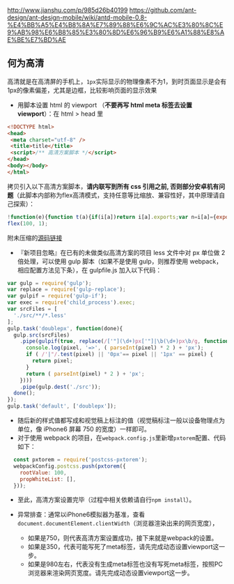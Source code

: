 http://www.jianshu.com/p/985d26b40199
https://github.com/ant-design/ant-design-mobile/wiki/antd-mobile-0.8-%E4%BB%A5%E4%B8%8A%E7%89%88%E6%9C%AC%E3%80%8C%E9%AB%98%E6%B8%85%E3%80%8D%E6%96%B9%E6%A1%88%E8%AE%BE%E7%BD%AE

## 何为高清
高清就是在高清屏的手机上，`1px`实际显示的物理像素不为1，到时页面显示是会有1px的像素偏差，尤其是边框，比较影响页面的显示效果

* 用脚本设置 html 的 viewport （**不要再写 html meta 标签去设置 viewport**）：在 html > head 里
```html
<!DOCTYPE html>
<head>
 <meta charset="utf-8" />
 <title>title</title>
 <script>/** 高清方案脚本 */</script>
</head>
<body></body>
</html>
```
拷贝引入以下高清方案脚本，**请内联写到所有 css 引用之前, 否则部分安卓机有问题**（此脚本内部称为flex高清模式，支持任意等比缩放、兼容性好，其中原理请自己探索）：

```js
!function(e){function t(a){if(i[a])return i[a].exports;var n=i[a]={exports:{},id:a,loaded:!1};return e[a].call(n.exports,n,n.exports,t),n.loaded=!0,n.exports}var i={};return t.m=e,t.c=i,t.p="",t(0)}([function(e,t){"use strict";Object.defineProperty(t,"__esModule",{value:!0});var i=window;t["default"]=i.flex=function(e,t){var a=e||100,n=t||1,r=i.document,o=navigator.userAgent,d=o.match(/Android[\S\s]+AppleWebkit\/(\d{3})/i),l=o.match(/U3\/((\d+|\.){5,})/i),c=l&&parseInt(l[1].split(".").join(""),10)>=80,p=navigator.appVersion.match(/(iphone|ipad|ipod)/gi),s=i.devicePixelRatio||1;p||d&&d[1]>534||c||(s=1);var u=1/s,m=r.querySelector('meta[name="viewport"]');m||(m=r.createElement("meta"),m.setAttribute("name","viewport"),r.head.appendChild(m)),m.setAttribute("content","width=device-width,user-scalable=no,initial-scale="+u+",maximum-scale="+u+",minimum-scale="+u),r.documentElement.style.fontSize=a/2*s*n+"px"},e.exports=t["default"]}]);
flex(100, 1);
```
附未压缩的[源码链接](https://os.alipayobjects.com/rmsportal/XKeZwTvyfsCqhRfcVIAY.js)

* 『新项目忽略』在已有的未做类似高清方案的项目 less 文件中对 px 单位做 2 倍处理，可以使用 gulp 脚本（如果不是使用 gulp，则推荐使用 webpack，相应配置方法见下条），在 gulpfile.js 加入以下代码：

```js
var gulp = require('gulp');
var replace = require('gulp-replace');
var gulpif = require('gulp-if');
var exec = require('child_process').exec;
var srcFiles = [
  './src/**/*.less'
];
gulp.task('doublepx', function(done){
  gulp.src(srcFiles)
    .pipe(gulpif(true, replace(/['"](\d+)px['"]|\b(\d+)px\b/g, function(pixel) {
      console.log(pixel, '=>', ( parseInt(pixel) * 2 ) + 'px');
      if ( /'|"/.test(pixel) || '0px'== pixel || '1px' == pixel) {
        return pixel;
      }
      return ( parseInt(pixel) * 2 ) + 'px';
    })))
    .pipe(gulp.dest('./src'));
  done();
});
gulp.task('default', ['doublepx']);
```
* 随后新的样式值都写成和视觉稿上标注的值（视觉稿标注一般以设备物理点为单位，像 iPhone6 屏幕 750 的宽度）一样即可。
* 对于使用 webpack 的项目，在`webpack.config.js`里新增`pxtorem`配置、代码如下：

```js
  const pxtorem = require('postcss-pxtorem');
  webpackConfig.postcss.push(pxtorem({
    rootValue: 100,
    propWhiteList: [],
  }));
```

* 至此，高清方案设置完毕（过程中相关依赖请自行`npm install`）。

* 异常排查：通常以iPhone6模拟器为基准，查看`document.documentElement.clientWidth`（浏览器渲染出来的网页宽度），
  * 如果是750，则代表高清方案设置成功，接下来就是webpack的设置。
  * 如果是350，代表可能写死了meta标签，请先完成动态设置viewport这一步。
  * 如果是980左右，代表没有生成meta标签也没有写死meta标签，按照PC浏览器来渲染网页宽度。请先完成动态设置viewport这一步。